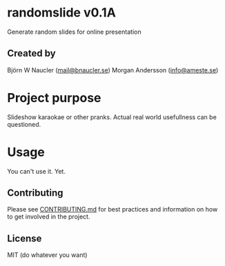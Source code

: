 # randomslide v0.1A
Generate random slides for online presentation

## Created by
Björn W Naucler (mail@bnaucler.se)
Morgan Andersson (info@ameste.se)

# Project purpose
Slideshow karaokae or other pranks. Actual real world usefullness can be questioned.

# Usage
You can't use it. Yet.

## Contributing
Please see [CONTRIBUTING.md](CONTRIBUTING.md) for best practices and information on how to get involved in the project.

## License
MIT (do whatever you want)
